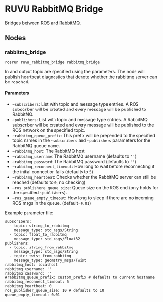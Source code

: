 # RUVU RabbitMQ Bridge

Bridges between [ROS](http://ros.org) and [RabbitMQ](https://www.rabbitmq.com/).

## Nodes

### rabbitmq_bridge

```
rosrun ruvu_rabbitmq_bridge rabbitmq_bridge
```

In and output topic are specified using the parameters. The node will publish heartbeat diagnostics that denote whether 
the rabbitmq server can be reached.

#### Parameters

- `~subscribers`: List with topic and message type entries. A ROS subscriber will be created and every message will be published to RabbitMQ.
- `~publishers`: List with topic and message type entries. A RabbitMQ subscriber will be created and every message will be published to the ROS network on the specified topic.
- `~rabbitmq_queue_prefix`: This prefix will be prepended to the specified topic names in the `~subscribers` and `~publishers` parameters for the RabbitMQ queue name.
- `~rabbitmq_host`: The RabbitMQ host
- `~rabbitmq_username`: The RabbitMQ username (defaults to `''`)
- `~rabbitmq_password`: The RabbitMQ password (defaults to `''`)
- `~rabbitmq_reconnect_timeout`: How long to wait before reconnecting if the initial connection fails (defaults to `5`)
- `~rabbitmq_heartbeat`: Checks whether the RabbitMQ server can still be reached (defaults to `0`, no checking)
- `~ros_publishere_queue_size`: Queue size on the ROS end (only holds for the specified `~publishers`).
- `~ros_queue_empty_timeout`: How long to sleep if there are no incoming ROS msgs in the queue. (default=`0.01`)

Example parameter file:

```
subscribers:
  - topic: string_to_rabbitmq
    message_type: std_msgs/String
  - topic: float_to_rabbitmq
    message_type: std_msgs/Float32
publishers:
  - topic: string_from_rabbitmq
    message_type: std_msgs/String
  - topic: twist_from_rabbitmq
    message_type: geometry_msgs/Twist
rabbitmq_host: localhost
rabbitmq_username: ''
rabbitmq_password: ''
#rabbitmq_queue_prefix: custom_prefix # defaults to current hostname
rabbitmq_reconnect_timeout: 5
rabbitmq_heartbeat: 0
ros_publisher_queue_size: 10 # defaults to 10
queue_empty_timeout: 0.01
```
